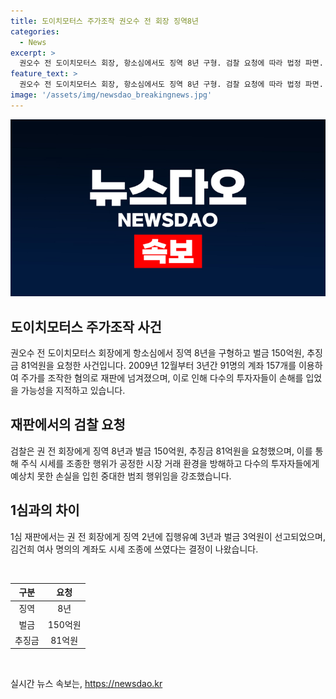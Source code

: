 ```yaml
---
title: 도이치모터스 주가조작 권오수 전 회장 징역8년
categories:
  - News
excerpt: >
  권오수 전 도이치모터스 회장, 항소심에서도 징역 8년 구형. 검찰 요청에 따라 법정 파면. 2009년부터 3년간 주가조작으로 150억원 벌금, 81억원 추징금 요청. 검찰 다수 투자자에게 손해 입힌 중대한 범죄 지적. 1심에서는 집행유예3년, 벌금3억원 선고.
feature_text: >
  권오수 전 도이치모터스 회장, 항소심에서도 징역 8년 구형. 검찰 요청에 따라 법정 파면. 2009년부터 3년간 주가조작으로 150억원 벌금, 81억원 추징금 요청. 검찰 다수 투자자에게 손해 입힌 중대한 범죄 지적. 1심에서는 집행유예3년, 벌금3억원 선고.
image: '/assets/img/newsdao_breakingnews.jpg'
---
```


<p><img src="/assets/img/newsdao_breakingnews.jpg" alt="ranknews 속보" /></p>

<h2 data-ke-size="size26">도이치모터스 주가조작 사건</h2>

<p data-ke-size="size16">권오수 전 도이치모터스 회장에게 항소심에서 징역 8년을 구형하고 벌금 150억원, 추징금 81억원을 요청한 사건입니다. 2009년 12월부터 3년간 91명의 계좌 157개를 이용하여 주가를 조작한 혐의로 재판에 넘겨졌으며, 이로 인해 다수의 투자자들이 손해를 입었을 가능성을 지적하고 있습니다.</p>

<h2 data-ke-size="size26">재판에서의 검찰 요청</h2>

<p data-ke-size="size16">검찰은 권 전 회장에게 징역 8년과 벌금 150억원, 추징금 81억원을 요청했으며, 이를 통해 주식 시세를 조종한 행위가 공정한 시장 거래 환경을 방해하고 다수의 투자자들에게 예상치 못한 손실을 입힌 중대한 범죄 행위임을 강조했습니다.</p>

<h2 data-ke-size="size26">1심과의 차이</h2>

<p data-ke-size="size16">1심 재판에서는 권 전 회장에게 징역 2년에 집행유예 3년과 벌금 3억원이 선고되었으며, 김건희 여사 명의의 계좌도 시세 조종에 쓰였다는 결정이 나왔습니다.</p>

<p data-ke-size="size16">&nbsp;</p>

<table>
    <thead>
        <tr>
            <th style="text-align: center;">구분</th>
            <th style="text-align: center;">요청</th>
        </tr>
    </thead>
    <tbody>
        <tr>
            <td style="text-align: center;">징역</td>
            <td style="text-align: center;">8년</td>
        </tr>
        <tr>
            <td style="text-align: center;">벌금</td>
            <td style="text-align: center;">150억원</td>
        </tr>
        <tr>
            <td style="text-align: center;">추징금</td>
            <td style="text-align: center;">81억원</td>
        </tr>
    </tbody>
</table>

<p data-ke-size="size16">&nbsp;</p>
실시간 뉴스 속보는, <a href="https://newsdao.kr" rel="dofollow">https://newsdao.kr</a>


